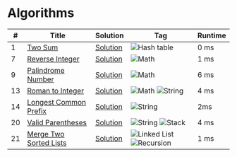 # Algorithms

| #   | Title                                                                           | Solution                                     | Tag                                                                                                                                                                 | Runtime |
| --- | ------------------------------------------------------------------------------- | -------------------------------------------- | ------------------------------------------------------------------------------------------------------------------------------------------------------------------- | ------- |
| 1   | [Two Sum](https://leetcode.com/problems/two-sum/)                               | [Solution](No1_Two_Sum.java)                 | ![Hash table](https://img.shields.io/badge/-Hash%20table-f9ff8a?style=flat-square)                                                                                  | 0 ms    |
| 7   | [Reverse Integer](https://leetcode.com/problems/reverse-integer/)               | [Solution](No7_Reverse_Integer.java)         | ![Math](https://img.shields.io/badge/-Math-ff9f8a?style=flat-square)                                                                                                | 1 ms    |
| 9   | [Palindrome Number](https://leetcode.com/problems/palindrome-number/)           | [Solution](No9_Palindrome_Number.java)       | ![Math](https://img.shields.io/badge/-Math-ff9f8a?style=flat-square)                                                                                                | 6 ms    |
| 13  | [Roman to Integer](https://leetcode.com/problems/roman-to-integer/)             | [Solution](No13_Roman_To_Integer.java)       | ![Math](https://img.shields.io/badge/-Math-ff9f8a?style=flat-square) ![String](https://img.shields.io/badge/-String-8afffb?style=flat-square)                       | 4 ms    |
| 14  | [Longest Common Prefix](https://leetcode.com/problems/longest-common-prefix/)   | [Solution](No14_LongestCommonPrefix.java)    | ![String](https://img.shields.io/badge/-String-8afffb?style=flat-square)                                                                                            | 2ms     |
| 20  | [Valid Parentheses](https://leetcode.com/problems/valid-parentheses/)           | [Solution](No20_Valid_Parenthesis.java)      | ![String](https://img.shields.io/badge/-String-8afffb?style=flat-square) ![Stack](https://img.shields.io/badge/-Stack-8aa3ff?style=flat-square)                     | 4 ms    |
| 21  | [Merge Two Sorted Lists](https://leetcode.com/problems/merge-two-sorted-lists/) | [Solution](No21_Merge_Two_Sorted_Lists.java) | ![Linked List](https://img.shields.io/badge/-Linked%20List-d28aff?style=flat-square) ![Recursion](https://img.shields.io/badge/-Recursion-92ff8a?style=flat-square) | 1 ms    |
